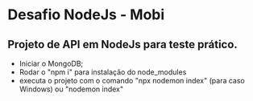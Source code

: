 # Desafio NodeJs - Mobi
## Projeto de API em NodeJs para teste prático.

- Iniciar o MongoDB;
- Rodar o "npm i" para instalação do node_modules
- executa o projeto com o comando "npx nodemon index" (para caso Windows) ou "nodemon index"
